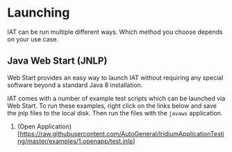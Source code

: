 # Launching
IAT can be run multiple different ways. Which method you choose depends on your use case.

## Java Web Start (JNLP)
 Web Start provides an easy way to launch IAT without requiring any special software beyond a standard Java 8 installation.
 
 IAT comes with a number of example test scripts which can be launched via Web Start. To run these examples, right click on the links below and save the jnlp files to the local disk. Then run the files with the `javaws` application.
 
 1. (Open Application)[https://raw.githubusercontent.com/AutoGeneral/IridiumApplicationTesting/master/examples/1.openapp/test.jnlp]
 
 

